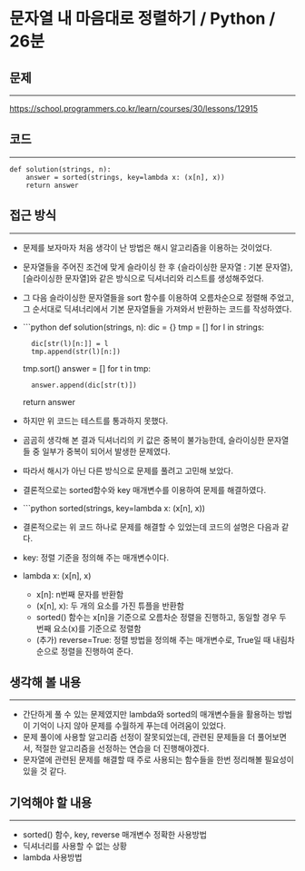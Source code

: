 <h1 id="문자열-내-마음대로-정렬하기--python--26분">문자열 내 마음대로 정렬하기 / Python / 26분</h1>
<h2 id="문제">문제</h2>
<hr />
<p><a href="https://school.programmers.co.kr/learn/courses/30/lessons/12915">https://school.programmers.co.kr/learn/courses/30/lessons/12915</a></p>
<h2 id="코드">코드</h2>
<hr />
<pre><code class="language-python">def solution(strings, n):
    answer = sorted(strings, key=lambda x: (x[n], x))
    return answer</code></pre>
<h2 id="접근-방식">접근 방식</h2>
<hr />
<ul>
<li><p>문제를 보자마자 처음 생각이 난 방법은 해시 알고리즘을 이용하는 것이었다.</p>
</li>
<li><p>문자열들을 주어진 조건에 맞게 슬라이싱 한 후 {슬라이싱한 문자열 : 기본 문자열}, [슬라이싱한 문자열]와 같은 방식으로 딕셔너리와 리스트를 생성해주었다.</p>
</li>
<li><p>그 다음 슬라이싱한 문자열들을 sort 함수를 이용하여 오름차순으로 정렬해 주었고, 그 순서대로 딕셔너리에서 기본 문자열들을 가져와서 반환하는 코드를 작성하였다.</p>
</li>
<li><p>```python
def solution(strings, n):
  dic = {}
  tmp = []
  for l in strings:</p>
<pre><code>  dic[str(l)[n:]] = l
  tmp.append(str(l)[n:])</code></pre><p>  tmp.sort()
  answer = []
  for t in tmp:</p>
<pre><code>  answer.append(dic[str(t)])</code></pre><p>  return answer</p>
</li>
<li><p>하지만 위 코드는 테스트를 통과하지 못했다.</p>
</li>
<li><p>곰곰히 생각해 본 결과 딕셔너리의 키 값은 중복이 불가능한데, 슬라이싱한 문자열들 중 일부가 중복이 되어서 발생한 문제였다.</p>
</li>
<li><p>따라서 해시가 아닌 다른 방식으로 문제를 풀려고 고민해 보았다.</p>
</li>
<li><p>결론적으로는 sorted함수와 key 매개변수를 이용하여 문제를 해결하였다.</p>
</li>
<li><p>```python
sorted(strings, key=lambda x: (x[n], x))</p>
</li>
<li><p>결론적으로는 위 코드 하나로 문제를 해결할 수 있었는데 코드의 설명은 다음과 같다.</p>
</li>
<li><p>key: 정렬 기준을 정의해 주는 매개변수이다.</p>
</li>
<li><p>lambda x: (x[n], x)    </p>
<ul>
<li>x[n]: n번째 문자를 반환함</li>
<li>(x[n], x): 두 개의 요소를 가진 튜플을 반환함</li>
<li>sorted() 함수는 x[n]을 기준으로 오름차순 정렬을 진행하고, 동일할 경우 두 번째 요소(x)를 기준으로 정렬함</li>
<li>(추가) reverse=True: 정렬 방법을 정의해 주는 매개변수로, True일 때 내림차순으로 정렬을 진행하여 준다.</li>
</ul>
</li>
</ul>
<h2 id="생각해-볼-내용">생각해 볼 내용</h2>
<hr />
<ul>
<li>간단하게 풀 수 있는 문제였지만 lambda와 sorted의 매개변수들을 활용하는 방법이 기억이 나지 않아 문제를 수월하게 푸는데 어려움이 있었다.</li>
<li>문제 풀이에 사용할 알고리즘 선정이 잘못되었는데, 관련된 문제들을 더 풀어보면서, 적절한 알고리즘을 선정하는 연습을 더 진행해야겠다.</li>
<li>문자열에 관련된 문제를 해결할 때 주로 사용되는 함수들을 한번 정리해볼 필요성이 있을 것 같다.</li>
</ul>
<h2 id="기억해야-할-내용">기억해야 할 내용</h2>
<hr />
<ul>
<li>sorted() 함수, key, reverse 매개변수 정확한 사용방법</li>
<li>딕셔너리를 사용할 수 없는 상황</li>
<li>lambda 사용방법</li>
</ul>